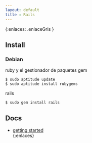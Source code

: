 ```yaml
--- 
layout: default
title : Rails
---
```

{:enlaces: .enlaceGris }  
## Install 

### Debian

ruby y el gestionador de paquetes gem  

	$ sudo aptitude update 
	$ sudo aptitude install rubygems   

rails 

	$ sudo gem install rails


## Docs

* [getting started](http://guides.rubyonrails.org/getting_started.html)  
{:enlaces}
